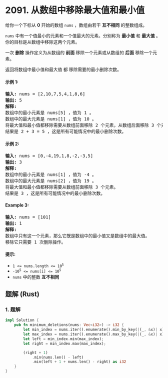 # 2091. 从数组中移除最大值和最小值
给你一个下标从 **0** 开始的数组 `nums` ，数组由若干 **互不相同** 的整数组成。

`nums` 中有一个值最小的元素和一个值最大的元素。分别称为 **最小值** 和 **最大值** 。你的目标是从数组中移除这两个元素。

一次 **删除** 操作定义为从数组的 **前面** 移除一个元素或从数组的 **后面** 移除一个元素。

返回将数组中最小值和最大值 都 移除需要的最小删除次数。

#### 示例 1:
<pre>
<strong>输入:</strong> nums = [2,10,7,5,4,1,8,6]
<strong>输出:</strong> 5
<strong>解释:</strong>
数组中的最小元素是 nums[5] ，值为 1 。
数组中的最大元素是 nums[1] ，值为 10 。
将最大值和最小值都移除需要从数组前面移除 2 个元素，从数组后面移除 3 个元素。
结果是 2 + 3 = 5 ，这是所有可能情况中的最小删除次数。
</pre>

#### 示例 2:
<pre>
<strong>输入:</strong> nums = [0,-4,19,1,8,-2,-3,5]
<strong>输出:</strong> 3
<strong>解释:</strong>
数组中的最小元素是 nums[1] ，值为 -4 。
数组中的最大元素是 nums[2] ，值为 19 。
将最大值和最小值都移除需要从数组前面移除 3 个元素。
结果是 3 ，这是所有可能情况中的最小删除次数。
</pre>

#### Example 3:
<pre>
<strong>输入:</strong> nums = [101]
<strong>输出:</strong> 1
<strong>解释:</strong>
数组中只有这一个元素，那么它既是数组中的最小值又是数组中的最大值。
移除它只需要 1 次删除操作。
</pre>

#### 提示:
* <code>1 <= nums.length <= 10<sup>5</sup></code>
* <code>-10<sup>5</sup> <= nums[i] <= 10<sup>5</sup></code>
* `nums` 中的整数 **互不相同**

## 题解 (Rust)

### 1. 题解
```Rust
impl Solution {
    pub fn minimum_deletions(nums: Vec<i32>) -> i32 {
        let min_index = nums.iter().enumerate().min_by_key(|(_, &x)| x).unwrap().0;
        let max_index = nums.iter().enumerate().max_by_key(|(_, &x)| x).unwrap().0;
        let left = min_index.min(max_index);
        let right = min_index.max(max_index);

        (right + 1)
            .min(nums.len() - left)
            .min(left + 1 + nums.len() - right) as i32
    }
}
```
